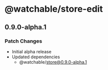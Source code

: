 # @watchable/store-edit

## 0.9.0-alpha.1

### Patch Changes

- Initial alpha release
- Updated dependencies
  - @watchable/store@0.9.0-alpha.1
